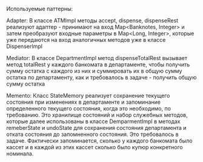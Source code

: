 Используемые паттерны:

Adapter:
В классе ATMImpl методы accept, dispense, dispenseRest
реализуют адаптер - принимают на вход Map<Banknotes, Integer>
и затем преобразуют входные параметры в Map<Long, Integer>,
которые уже передаются на вход аналогичных методов уже в 
классе DispenserImpl

Mediator:
В классе DepartmentImpl метод dispenseTotalRest вызывает 
метод totalRest у каждого банкомата в департаменте, чтобы получить
сумму остатка с каждого из них и суммировать их в общую сумму 
остатка по департаменту, как и требовалось в задаче - получить 
общую сумму остатка

Memento:
Класс StateMemory реализует сохранение текущего состояния при изменениях
в департаменте и запоминание определенного текущего состояния, когда это
необходимо, по требованию. Это хранилище состояний и набор служебных методов,
которые далее использованы в классе DemparmentImpl  в методах remeberState и
undoState для сохранения состояния департамента и отката состояния до
запомненного состояния. Это требовалось в задаче. Фактически запоминается,
сколько у каждого банкомата было кассет и в каждой из этих кассет сколько
было купюр конкретного номинала.
